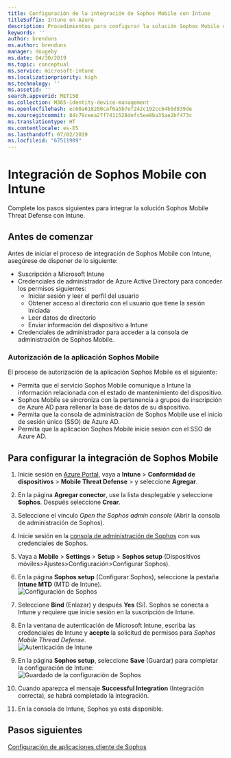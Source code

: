 ```yaml
---
title: Configuración de la integración de Sophos Mobile con Intune
titleSuffix: Intune on Azure
description: Procedimientos para configurar la solución Sophos Mobile con Microsoft Intune para controlar el acceso de los dispositivos móviles a los recursos corporativos.
keywords: ''
author: brenduns
ms.author: brenduns
manager: dougeby
ms.date: 04/30/2019
ms.topic: conceptual
ms.service: microsoft-intune
ms.localizationpriority: high
ms.technology: ''
ms.assetid: ''
search.appverid: MET150
ms.collection: M365-identity-device-management
ms.openlocfilehash: ec60a618280caf6a5b7ef242c192cc64b5d839de
ms.sourcegitcommit: 84c79ceea27f7411528defc5ee8ba35ae2bf473c
ms.translationtype: HT
ms.contentlocale: es-ES
ms.lasthandoff: 07/02/2019
ms.locfileid: "67511909"
---
```

# <a name="integrate-sophos-mobile-with-intune"></a>Integración de Sophos Mobile con Intune  

Complete los pasos siguientes para integrar la solución Sophos Mobile Threat Defense con Intune.  

## <a name="before-you-begin"></a>Antes de comenzar  

Antes de iniciar el proceso de integración de Sophos Mobile con Intune, asegúrese de disponer de lo siguiente:  
- Suscripción a Microsoft Intune  
- Credenciales de administrador de Azure Active Directory para conceder los permisos siguientes:  
  - Iniciar sesión y leer el perfil del usuario  
  - Obtener acceso al directorio con el usuario que tiene la sesión iniciada  
  - Leer datos de directorio  
  - Enviar información del dispositivo a Intune  
- Credenciales de administrador para acceder a la consola de administración de Sophos Mobile.  


### <a name="sophos-mobile-app-authorization"></a>Autorización de la aplicación Sophos Mobile  
  
El proceso de autorización de la aplicación Sophos Mobile es el siguiente:  
- Permita que el servicio Sophos Mobile comunique a Intune la información relacionada con el estado de mantenimiento del dispositivo.  
- Sophos Mobile se sincroniza con la pertenencia a grupos de inscripción de Azure AD para rellenar la base de datos de su dispositivo.  
- Permita que la consola de administración de Sophos Mobile use el inicio de sesión único (SSO) de Azure AD.  
- Permita que la aplicación Sophos Mobile inicie sesión con el SSO de Azure AD.  


## <a name="to-set-up-sophos-mobile-integration"></a>Para configurar la integración de Sophos Mobile  

1. Inicie sesión en [Azure Portal]( https://portal.azure.com/), vaya a **Intune** > **Conformidad de dispositivos** > **Mobile Threat Defense** > y seleccione **Agregar**.  
2. En la página **Agregar conector**, use la lista desplegable y seleccione **Sophos**. Después seleccione **Crear**.  
3. Seleccione el vínculo *Open the Sophos admin console* (Abrir la consola de administración de Sophos).  
4. Inicie sesión en la [consola de administración de Sophos](https://central.sophos.com/) con sus credenciales de Sophos.  
5. Vaya a **Mobile** > **Settings** > **Setup** > **Sophos setup** (Dispositivos móviles>Ajustes>Configuración>Configurar Sophos).  
6. En la página **Sophos setup** (Configurar Sophos), seleccione la pestaña **Intune MTD** (MTD de Intune).  
   ![Configuración de Sophos](./media/sophos-mtd-connector-integration/sophos-setup.png) 
 
7. Seleccione **Bind** (Enlazar) y después **Yes** (Sí). Sophos se conecta a Intune y requiere que inicie sesión en la suscripción de Intune. 
8. En la ventana de autenticación de Microsoft Intune, escriba las credenciales de Intune y **acepte** la solicitud de permisos para *Sophos Mobile Thread Defense*.  
   ![Autenticación de Intune](./media/sophos-mtd-connector-integration/intune-authentication.png)

9. En la página **Sophos setup**, seleccione **Save** (Guardar) para completar la configuración de Intune:  
   ![Guardado de la configuración de Sophos](./media/sophos-mtd-connector-integration/save-sophos-configuration.png)  

1. Cuando aparezca el mensaje **Successful Integration** (Integración correcta), se habrá completado la integración.  
1. En la consola de Intune, Sophos ya está disponible.  


## <a name="next-steps"></a>Pasos siguientes  
[Configuración de aplicaciones cliente de Sophos](mtd-apps-ios-app-configuration-policy-add-assign.md)
